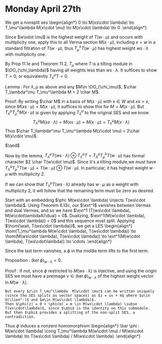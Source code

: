 # Monday April 27th

We get a nonsplit ses
\begin{align*}
0 \to M(xs\cdot \lambda) \to T_\mu^\lambda M(x\cdot \mu) \to M(x\cdot \lambda) \to 0
.\end{align*}

Since $w\vdot \mu$ is the highest weight of $T(w\cdot \mu)$ and occurs with multiplicity one, apply this to all Verma section $M(x\cdot \mu)$, including $x= w$ in a standard filtration of $T(w\cdot \mu)$, thus $T_\mu^\lambda T(w\cdot \mu)$ has highest weight $ws\cdot \lambda$ with multiplicity one.

By Prop 11.1e and Theorem 11.2, $T_\mu%\lambda T(w\cdot \mu) \cong T(ws \cdot \lambda) \oplus T$ where $T$ is a tilting module in $\OO_{\chi_\lambda}$ having all weights less than $ws\cdot \lambda$. 
It suffices to show $T=0$, or equivalently $T_\lambda^\mu T = 0$.

Lemma
: For $\lambda, \mu$ as above and any $M\in \OO_{\chi_\mu}$, $\char T_\lambda^\mu T_\mu^\lambda M = 2 \char M$.

Proof:
By writing $\char M$ in a basis of $M(x\cdot \mu)$ with $x\in W$ and $xs > x$, since $M(xs \cdot \mu) = M(x \cdot \mu)$, it suffices to show this for $M = M(x\cdot \mu)$.
But $T_\lambda^\mu T_\mu^\lambda M(x\cdot \mu)$ is given by applying $T_\lambda^\mu$ to the original SES and we know
$$
T_\lambda^\mu M(xs\cdot \lambda) = M(xs \cdot \mu) = M(x\cdot \mu) = T_\lambda^\mu M(x\cdot \lambda)
$$
Thus $\char T_\lambda^\mu T_\mu^\lambda M(x\cdot \mu) = 2\char M(x\cdot \mu)$.

$\qed$

Now by the lemma, $T_\lambda^\mu T(ws \cdot \lambda) \oplus T_\lambda^\mu T = T_\lambda^\mu T_\mu^\lambda T(w\cdot \mu)$ has formal character $2 \char T(w\cdot \mu)$.
Since it's a tilting module,we must have $T_\lambda^\mu T_\mu^\lambda T(w\cdot \mu) = T(w\cdot \mu) \oplus T(w\cdot \mu)$.
In particular, it has highest weight $w\cdot \mu$ with multiplicity 2.

If we can show that $T_\lambda^\mu T(ws\cdot \lambda)$ already has $w\cdot \mu$ as a weight with multiplicity 2, it will follow that the remaining term must be zero as desired.

Start with an embedding $\phi: M(ws\cdot \lambda) \injects T(ws\cdot \lambda)$.
Using Theorem 6.13c, our $\ext^1$ vanishes between Vermas and dual Vermas, and so we have $\ext^1 (T(ws\cdot \lambda), M(w\cdot\lambdaA)\dual) = 0$.
Dualizing, $\ext^1(M(w\cdot \lambda), T(ws\cdot \lambda)) = 0$ and this sequence must split.
Applying $\hom(\wait, T(ws\cdot \lambda))$, we get a LES
\begin{align*}
\hom(T_\mu^\lambda M(w\cdot \lambda), T(ws\cdot \lambda)) \to \hom(M(ws\cdot \lambda), T(ws\cdot \lambda)) \to \ext^1(M(w\cdot \lambda), T(ws\cdot\lambda)) \to \cdots
.\end{align*}

Since the last term vanishes, a $\phi$ in the middle term lifts to the first term.

Proposition
: $(\ker\phi)_{w\cdot \lambda} = 0$.

Proof
:   If not, since $\phi$ restricted to $M(ws\cdot \lambda)$ is injective, and using the origin SES we must have a preimage $v\in (\ker \phi)_{w\cdot \lambda}$ of the highest weight vector in $M(w\cdot \lambda)$.

    But every $z\in T_\mu^\lambda  M(w\cdot \mu)$ can be written uniquely (since the SES splits as vector spaces) as $z = uv + m$ where $u\in U(\lien^-)$ and $m\in M(ws\cdot \lambda)$.
    Then $\phi(z) = 0 + \phi(m) = m \in M(ws\cdot \lambda) \subse T(ws\cdot\lambda)$, since $\phi$ is the identity on this submodule.
    But then $\phi$ provides a splitting of the non-split SES, a contradiction.

Thus $\phi$ induces a nonzero homomorphism
\begin{align*}
\bar \phi : M(w\cdot \lambda) \cong T_\mu^\lambda M(w\cdot \mu) / M(ws\cdot \lambda) \to T(ws\cdot \lambda) / M(ws\cdot \lambda)
.\end{align*}
